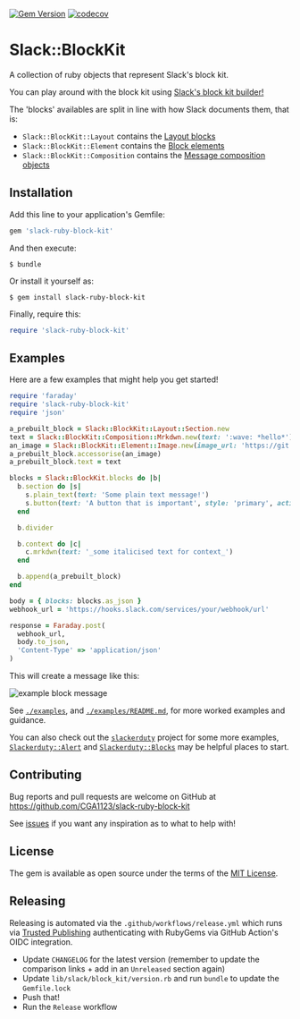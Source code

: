[![Gem Version](https://badge.fury.io/rb/slack-ruby-block-kit.svg)](https://badge.fury.io/rb/slack-ruby-block-kit)
[![codecov](https://codecov.io/gh/CGA1123/slack-ruby-block-kit/branch/master/graph/badge.svg)](https://codecov.io/gh/CGA1123/slack-ruby-block-kit)

# Slack::BlockKit

A collection of ruby objects that represent Slack's block kit.

You can play around with the block kit using [Slack's block kit builder!](https://api.slack.com/tools/block-kit-builder)

The 'blocks' availables are split in line with how Slack documents them, that is:

- `Slack::BlockKit::Layout` contains the [Layout blocks](https://api.slack.com/reference/messaging/blocks)
- `Slack::BlockKit::Element` contains the [Block elements](https://api.slack.com/reference/messaging/block-elements)
- `Slack::BlockKit::Composition` contains the [Message composition objects](https://api.slack.com/reference/messaging/composition-objects)

## Installation

Add this line to your application's Gemfile:

```ruby
gem 'slack-ruby-block-kit'
```


And then execute:

    $ bundle


Or install it yourself as:

    $ gem install slack-ruby-block-kit

Finally, require this:

```ruby
require 'slack-ruby-block-kit'
```

## Examples

Here are a few examples that might help you get started!

```ruby
require 'faraday'
require 'slack-ruby-block-kit'
require 'json'

a_prebuilt_block = Slack::BlockKit::Layout::Section.new
text = Slack::BlockKit::Composition::Mrkdwn.new(text: ':wave: *hello*')
an_image = Slack::BlockKit::Element::Image.new(image_url: 'https://git.io/fjDW8', alt_text: 'a picture')
a_prebuilt_block.accessorise(an_image)
a_prebuilt_block.text = text

blocks = Slack::BlockKit.blocks do |b|
  b.section do |s|
    s.plain_text(text: 'Some plain text message!')
    s.button(text: 'A button that is important', style: 'primary', action_id: 'id')
  end

  b.divider

  b.context do |c|
    c.mrkdwn(text: '_some italicised text for context_')
  end

  b.append(a_prebuilt_block)
end

body = { blocks: blocks.as_json }
webhook_url = 'https://hooks.slack.com/services/your/webhook/url'

response = Faraday.post(
  webhook_url,
  body.to_json,
  'Content-Type' => 'application/json'
)
```

This will create a message like this:

![example block message](https://git.io/fjDWR)

See [`./examples`](./examples/), and [`./examples/README.md`](./examples/README.md), for more worked examples and guidance.

You can also check out the [`slackerduty`](https://github.com/CGA1123/slackerduty) project for some more examples,
[`Slackerduty::Alert`](https://github.com/CGA1123/slackerduty/blob/b33d708124ddf36d1432080ba7e16e66fefa6993/lib/slackerduty/alert.rb#L28-L34) and [`Slackerduty::Blocks`](https://github.com/CGA1123/slackerduty/blob/¦master/lib/slackerduty/blocks) may be helpful places to start.

## Contributing

Bug reports and pull requests are welcome on GitHub at https://github.com/CGA1123/slack-ruby-block-kit

See [issues](https://github.com/CGA1123/slack-ruby-block-kit/issues) if you want any inspiration as to what to help with!

## License

The gem is available as open source under the terms of the [MIT License](https://opensource.org/licenses/MIT).

## Releasing

Releasing is automated via the `.github/workflows/release.yml` which runs via
[Trusted Publishing] authenticating with RubyGems via GitHub Action's OIDC
integration.

- Update `CHANGELOG` for the latest version (remember to update the comparison links + add in an `Unreleased` section again)
- Update `lib/slack/block_kit/version.rb` and run `bundle` to update the `Gemfile.lock`
- Push that!
- Run the `Release` workflow

[Trusted Publishing]: https://guides.rubygems.org/trusted-publishing/
